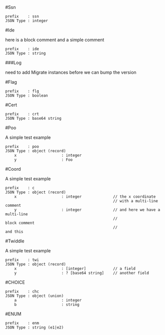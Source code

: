 #Ssn



    prefix    : ssn
    JSON Type : integer


#Ide

here is a block comment
and a simple comment


    prefix    : ide
    JSON Type : string

###Log

need to add Migrate instances 
before we can bump the version 



#Flag



    prefix    : flg
    JSON Type : boolean


#Cert



    prefix    : crt
    JSON Type : base64 string


#Poo

A simple test example


    prefix    : poo
    JSON Type : object (record)
        x                    : integer              
        y                    : Foo                  


#Coord

A simple test example


    prefix    : c
    JSON Type : object (record)
        x                    : integer              // the x coordinate
                                                    // with a multi-line comment
        y                    : integer              // and here we have a multi-line
                                                    //                        block comment 
                                                    //                        and this


#Twiddle

A simple test example


    prefix    : twi
    JSON Type : object (record)
        x                    : [integer]            // a field
        y                    : ? [base64 string]    // another field


#CHOICE



    prefix    : chc
    JSON Type : object (union)
        a                    : integer              
        b                    : string               


#ENUM



    prefix    : enm
    JSON Type : string (e1|e2)



